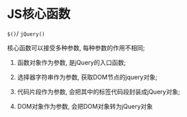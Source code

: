 # JS核心函数

`$()`/ `jQuery()`

核心函数可以接受多种参数, 每种参数的作用不相同; 

1. 函数对象作为参数, 是jQuery的入口函数;

2. 选择器字符串作为参数, 获取DOM节点的jquery对象; 

3. 代码片段作为参数, 会把其中的标签代码段封装成jQuery对象;

4. DOM对象作为参数, 会把DOM对象转为jQuery对象